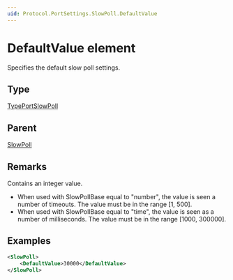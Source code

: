 ```yaml
---
uid: Protocol.PortSettings.SlowPoll.DefaultValue
---
```


# DefaultValue element

Specifies the default slow poll settings.

## Type

[TypePortSlowPoll](xref:Protocol-TypePortSlowPoll)

## Parent

[SlowPoll](xref:Protocol.PortSettings.SlowPoll)

## Remarks

Contains an integer value.

- When used with SlowPollBase equal to "number", the value is seen a number of timeouts. The value must be in the range [1, 500].
- When used with SlowPollBase equal to "time", the value is seen as a number of milliseconds. The value must be in the range [1000, 300000].

## Examples

```xml
<SlowPoll>
	<DefaultValue>30000</DefaultValue>
</SlowPoll>
```
